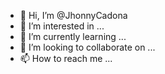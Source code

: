 - 👋 Hi, I’m @JhonnyCadona
- 👀 I’m interested in ...
- 🌱 I’m currently learning ...
- 💞️ I’m looking to collaborate on ...
- 📫 How to reach me ...

<!---
JhonnyCadona/JhonnyCadona is a ✨ special ✨ repository because its `README.md` (this file) appears on your GitHub profile.
You can click the Preview link to take a look at your changes.
--->
